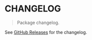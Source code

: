 # CHANGELOG

> Package changelog.

See [GitHub Releases](https://github.com/stdlib-js/strided-napi-zmap/releases) for the changelog.